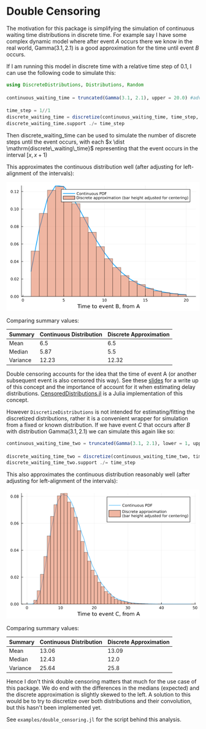# Double Censoring

The motivation for this package is simplifying the simulation of continuous waiting time distributions in discrete time.
For example say I have some complex dynamic model where after event $A$ occurs there we know in the real world, $\mathrm{Gamma}(3.1, 2.1)$ is a good approximation for the time until event $B$ occurs.

If I am running this model in discrete time with a relative time step of 0.1, I can use the following code to simulate this:
```julia
using DiscreteDistributions, Distributions, Random

continuous_waiting_time = truncated(Gamma(3.1, 2.1), upper = 20.0) #advisable to bound the distribution or manually trim tails (will be some [x, ∞) interval)])

time_step = 1//1
discrete_waiting_time = discretize(continuous_waiting_time, time_step, method = :left_aligned)
discrete_waiting_time.support ./= time_step
```

Then discrete_waiting_time can be used to simulate the number of discrete steps until the event occurs, with each $x \dist \mathrm{discrete\_waiting\_time}$ representing that the event occurs in the interval $[x, x + 1)$

This approximates the continuous distribution well (after adjusting for left-alignment of the intervals):

![Figure showing samples from discrete_waiting_time against the pdf of the continuous distribution](assets/single_censoring.png)

Comparing summary values:

| Summary | Continuous Distribution | Discrete Approximation |
| ------------- | ------------- | ------------- | 
| Mean | 6.5 | 6.5 |
| Median | 5.87 | 5.5 |
| Variance | 12.23 | 12.32 |

Double censoring accounts for the idea that the time of event A (or another subsequent event is also censored this way).
See these [slides](https://nfidd.github.io/sismid/sessions/biases-in-delay-distributions.html) for a write up of this concept and the importance of account for it when estimating delay distributions. [CensoredDistributions.jl](https://github.com/EpiAware/CensoredDistributions.jl) is a Julia implementation of this concept.

However `DiscretizeDistributions` is not intended for estimating/fitting the discretized distributions, rather it is a convenient wrapper for simulation from a fixed or known distribution.
If we have event $C$ that occurs after $B$ with distribution $\mathrm{Gamma}(3.1, 2.1)$ we can simulate this again like so:
```julia
continuous_waiting_time_two = truncated(Gamma(3.1, 2.1), lower = 1, upper = 100)

discrete_waiting_time_two = discretize(continuous_waiting_time_two, time_step, method = :left_aligned)
discrete_waiting_time_two.support ./= time_step
```

This also approximates the continuous distribution reasonably well (after adjusting for left-alignment of the intervals):

![Figure showing the output of samples from discrete_waiting_time and discrete_waiting_time_two compared to a density estimate of the convolution of two continuous distributions](assets/double_censoring.png)

Comparing summary values:

| Summary | Continuous Distribution | Discrete Approximation |
| ------------- | ------------- | ------------- | 
| Mean | 13.06 | 13.09 |
| Median | 12.43 | 12.0 |
| Variance | 25.64 | 25.8 |

Hence I don't think double censoring matters that much for the use case of this package.
We do end with the differences in the medians (expected) and the discrete approximation is slightly skewed to the left.
A solution to this would be to try to discretize over both distributions and their convolution, but this hasn't been implemented yet.

See `examples/double_censoring.jl` for the script behind this analysis.